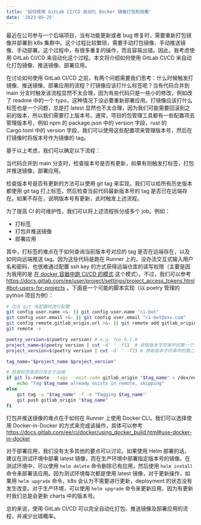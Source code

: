 ```yaml
---
title: '如何使用 GitLab CI/CD 自动化 Docker 镜像打包和部署'
date: '2023-05-25'
---
```


最近在公司参与一个后端项目，当有功能更新或者 bug 修复时，需要重新打包镜像并部署到 k8s 集群中。这个过程比较繁琐，需要手动打包镜像、手动推送镜像、手动部署。这个过程中，有很多重复的操作，而且容易出错。因此，我考虑使用 GitLab CI/CD 来自动化这个过程。本文将介绍如何使用 GitLab CI/CD 来自动化打包镜像、推送镜像、部署应用。

在讨论如何使用 GitLab CI/CD 之前，有两个问题需要我们思考：什么时候触发打镜像、推送镜像、部署应用的流程？打镜像应该打什么标签呢？当有代码合并到 main 分支时触发该流程显然不太合理，因为有些代码只是一些小的修改，例如改了 readme 中的一个 typo，这种情况下没必要重新部署应用。打镜像应该打什么标签也是一个问题，总是打 latest 显然也不太合理，因为我们可能需要回滚到之前的版本，所以我们需要打上版本号。通常，项目的包管理工具都有一些配置项去管理版本号，例如 npm 的 package.json 中的 version 字段，rust 的 Cargo.toml 中的 version 字段，我们可以使用这些配置项来管理版本号，然后在打镜像时将版本号作为镜像的 tag。

基于以上考虑，我们可以确定以下流程：

当代码合并到 main 分支时，检查版本号是否有更新，如果有则触发打标签，打包并推送镜像，部署应用。

检查版本号是否有更新的方法可以使用 git tag 来实现。我们可以给所有历史版本都使用 git tag 打上标签，然后检查当前代码最新版本号的 tag 是否已在远端存在。如果不存在，说明版本号有更新，此时触发上述流程。

为了提高 CI 的可维护性，我们可以将上述流程拆分成多个 job。例如：

- 打标签
- 打包并推送镜像
- 部署应用

其中，打标签的难点在于如何查询当前版本号对应的 tag 是否在远端存在，以及如何向远端推送 tag。因为这些代码是跑在 Runner 上的，没办法交互式输入用户名和密码，也很难通过配置 ssh key 的方式获得远端仓库的读写权限（主要是因为我用的是 [在 docker 容器中跑 CI/CD 的模式](https://docs.gitlab.com/ee/ci/docker/using_docker_images.html) 这个模式）。不过，我们可以参考 https://docs.gitlab.com/ee/user/project/settings/project_access_tokens.html#bot-users-for-projects 。下面是一个可能的脚本实现（以 poetry 管理的 python 项目为例）：

```bash
# 仅在 git 未配置时进行配置
git config user.name >&- || git config user.name "ci-bot"
git config user.email >&- || git config user.email "ci-bot@xxx.com"
git config remote.gitlab_origin.url >&- || git remote add gitlab_origin https://oauth2:$ACCESS_TOKEN@gitlab.xxx
git remote -v

poetry_version=$(poetry version) # e.g. foo 0.1.0
project_name=$(poetry version | cut -d' ' -f1)  # 获取版本字符串中的第一个字符串，如 foo
project_version=$(poetry version | cut -d' ' -f2) # 获取版本字符串中的第二个字符串，如 0.1.0

tag_name="$project_name-$project_version"

# 检查标签是否已存在于远端
if git ls-remote --tags --exit-code gitlab_origin "$tag_name" > /dev/null 2>&1; then
    echo "Tag $tag_name already exists in remote, skipping"
else
    git tag -a "$tag_name" -f -m "Tagging $tag_name"
    git push gitlab_origin "$tag_name"
fi
```

打包并推送镜像的难点在于如何在 Runner 上使用 Docker CLI。我们可以选择使用 Docker-in-Docker 的方式来完成该操作，具体可以参考 https://docs.gitlab.com/ee/ci/docker/using_docker_build.html#use-docker-in-docker

对于部署应用，我们没有太多其他的要点可以讨论。如果使用 Helm 部署的话，建议在测试环境中部署 latest 镜像，而在生产环境中部署指定版本号的镜像。在测试环境中，可以使用 `helm delete` 命令删除已有应用，然后使用 `helm install` 命令来部署该应用。因为测试环境每次都是使用 latest 镜像，对于更新操作，如果用 `helm upgrade` 命令，k8s 会认为不需要进行更新，deployment 的状态没有发生改变。对于生产环境，可以使用 `helm upgrade` 命令来更新应用，因为有更新时我们总是会更新 charts 中的版本号。

总的来说，使用 GitLab CI/CD 可以完全自动化打包、推送镜像及部署应用的流程，并减少出错概率。
